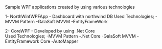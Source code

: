 Sample WPF applications created by using various technologies

1- NorthWinfWPFApp - Dashboard with northwind DB
    Used Technologies;
    -MVVM Pattern
    -GalaSoft MVVM
    -EntityFrameWork
    
2- CoreWPF - Developed by using .Net Core    
    Used Technologies;
    -MVVM Pattern
    -.Net Core
    -GalaSoft MVVM
    -EntityFramework Core
    -AutoMapper
